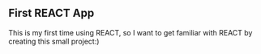 ## First REACT App

This is my first time using REACT, so I want to get familiar with REACT by creating this small project:)